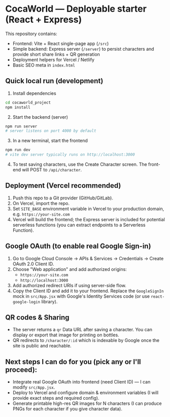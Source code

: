 # CocaWorld — Deployable starter (React + Express)

This repository contains:
- Frontend: Vite + React single-page app (`/src`)
- Simple backend: Express server (`/server`) to persist characters and provide short share links + QR generation
- Deployment helpers for Vercel / Netlify
- Basic SEO meta in `index.html`

## Quick local run (development)

1. Install dependencies
```bash
cd cocaworld_project
npm install
```

2. Start the backend (server)
```bash
npm run server
# server listens on port 4000 by default
```

3. In a new terminal, start the frontend
```bash
npm run dev
# vite dev server typically runs on http://localhost:3000
```

4. To test saving characters, use the Create Character screen. The front-end will POST to `/api/character`.

## Deployment (Vercel recommended)

1. Push this repo to a Git provider (GitHub/GitLab).
2. On Vercel, import the repo.
3. Set `SITE_BASE` environment variable in Vercel to your production domain, e.g. `https://your-site.com`
4. Vercel will build the frontend; the Express server is included for potential serverless functions (you can extract endpoints to a Serverless Function).

## Google OAuth (to enable real Google Sign-in)

1. Go to Google Cloud Console → APIs & Services → Credentials → Create OAuth 2.0 Client ID.
2. Choose "Web application" and add authorized origins:
   - `https://your-site.com`
   - `http://localhost:3000`
3. Add authorized redirect URIs if using server-side flow.
4. Copy the Client ID and add it to your frontend. Replace the `GoogleSignIn` mock in `src/App.jsx` with Google's Identity Services code (or use `react-google-login` library).

## QR codes & Sharing

- The server returns a `qr` Data URL after saving a character. You can display or export that image for printing on bottles.
- QR redirects to `/character/:id` which is indexable by Google once the site is public and reachable.

## Next steps I can do for you (pick any or I'll proceed):
- Integrate real Google OAuth into frontend (need Client ID) — I can modify `src/App.jsx`.
- Deploy to Vercel and configure domain & environment variables (I will provide exact steps and required config).
- Generate printable high-res QR images for N characters (I can produce PNGs for each character if you give character data).